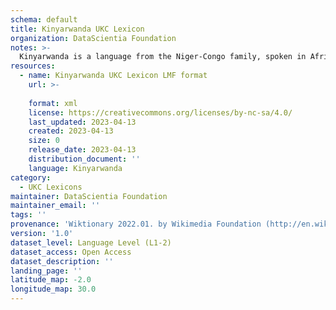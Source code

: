 ```yaml
---
schema: default
title: Kinyarwanda UKC Lexicon
organization: DataScientia Foundation
notes: >-
  Kinyarwanda is a language from the Niger-Congo family, spoken in Africa. The UKC Lexicon of Kinyarwanda is represented as a lexico-semantic network. It consists of words, word senses, synsets, as well as sense-level and synset-level relationships.
resources:
  - name: Kinyarwanda UKC Lexicon LMF format
    url: >-
      
    format: xml
    license: https://creativecommons.org/licenses/by-nc-sa/4.0/
    last_updated: 2023-04-13
    created: 2023-04-13
    size: 0
    release_date: 2023-04-13
    distribution_document: ''
    language: Kinyarwanda
category:
  - UKC Lexicons
maintainer: DataScientia Foundation
maintainer_email: ''
tags: ''
provenance: 'Wiktionary 2022.01. by Wikimedia Foundation (http://en.wiktionary.org); CogNet 2.1 by Khuyagbaatar Batsuren, National University of Mongolia (http://cognet.ukc.disi.unitn.it); Princeton WordNet 2.1 by Princeton University (https://wordnet.princeton.edu)'
version: '1.0'
dataset_level: Language Level (L1-2)
dataset_access: Open Access
dataset_description: ''
landing_page: ''
latitude_map: -2.0
longitude_map: 30.0
---
```


